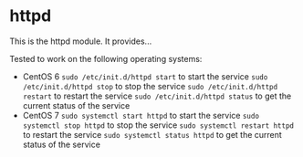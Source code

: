 # httpd #

This is the httpd module. It provides...

Tested to work on the following operating systems:
* CentOS 6
`sudo /etc/init.d/httpd start` to start the service
`sudo /etc/init.d/httpd stop` to stop the service
`sudo /etc/init.d/httpd restart` to restart the service
`sudo /etc/init.d/httpd status` to get the current status of the service
* CentOS 7
`sudo systemctl start httpd` to start the service
`sudo systemctl stop httpd` to stop the service
`sudo systemctl restart httpd` to restart the service
`sudo systemctl status httpd` to get the current status of the service